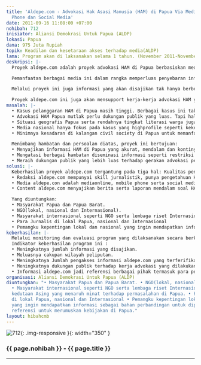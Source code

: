```yaml
---
title: 'Aldepe.com - Advokasi Hak Asasi Manusia (HAM) di Papua Via Media Online, Mobile
  Phone dan Social Media'
date: 2011-09-16 11:08:00 +07:00
nohibah: 712
inisiator: Aliansi Demokrasi Untuk Papua (ALDP)
lokasi: Papua
dana: 975 Juta Rupiah
topik: Keadilan dan kesetaraan akses terhadap media(ALDP)
lama: Program akan di laksanakan selama 1 tahun. (November 2011-November 2012)
deskripsi: |-
  Proyek aldepe.com adalah proyek advokasi HAM di Papua berbasiskan media. HAM yang dimaksud bukan hanya hak sipil dan politik (sipol) saja, tapi juga juga hak ekonomi,sosial dan budaya (ecosob) seperti pengelolaan SDA (Sumber Daya Alam), pendidikan, ekonomi dan kesehatan. Sementara, media yang dimaksud adalah media online, mobile phone dan social media seperti twitter, facebook dan lain-lain. Proyek ini menyempurnakan media advokasi ALDP sebelumnya yaitu www.aldepe.com yang saat ini masih berbasiskan media online.

  Pemanfaatan berbagai media ini dalam rangka memperluas penyebaran informasi yang tujuan akhirnya memperluas dukungan publik terhadap proses advokasi HAM di Papua. Selain itu pemanfaatan berbagai media ini juga bisa jadi solusi atas berbagai hambatan proses diseminasi informasi di Papua seperti hambatan geografis serta pembatasan informasi di Papua yang selama ini masih dilakukan pemerintah.

  Melalui proyek ini juga informasi yang akan disajikan tak hanya berbentuk teks tapi juga images dan video. Selain untuk memperkuat pengaruh sebuah pesan, images dan video diharapkan juga bisa jadi solusi atas tingkat literasi warga Papua yang masih rendah serta persoalan belum akrabnya sebagian warga Papua dengan teknologi informasi.

  Proyek aldepe.com ini juga akan mensupport kerja-kerja advokasi HAM yang dilakukan ALDP serta NGO lainnya di Papua.
masalah: |-
  • Kasus pelanggaran HAM di Papua masih tinggi. Berbagai kasus ini tak pernah tuntas diselesaikan pemerintah. Padahal penyelesaian kasus HAM jadi salahsatu solusi menciptakan Papua Tanah Damai.
  • Advokasi HAM Papua mutlak perlu dukungan publik yang luas. Tapi hal ini sulit diraih, karena pemerintah melakukan restriksi informasi. Misalnya, media asing dilarang melakukan kerja jurnalistik. Halaman-halaman koran lokal dibeli pemerintah sehingga informasi dimonopoli.
  • Situasi geografis Papua serta rendahnya tingkat literasi warga juga jadi hambatan lain bagi proses diseminasi informasi.
  • Media nasional hanya fokus pada kasus yang highprofile seperti kekerasan aparat keamanan. Itu pun pemberitaannya kerap tak kontinyu. Sementara berita soal hak Ecosob seperti pengelolaan sumber daya alam, pendidikan, ekonomi dan kesehatan terabaikan karena dianggap tak punya news value yang tinggi.
  • Minimnya kesadaran di kalangan civil society di Papua untuk memanfaatkan media sebagai sarana advokasi. Dari sekitar 184 LSM di Papua hanya 15 lembaga yang memiliki website. Itupun kebanyakan informasinya tak update dan hanya copy paste dari media umum.

  Menimbang hambatan dan persoalan diatas, proyek ini bertujuan:
  • Menyajikan informasi HAM di Papua yang akurat, mendalam dan kontinyu sehingga bisa dimanfaatkan buat kepentingan advokasi.
  • Mengatasi berbagai hambatan diseminasi informasi seperti restriksi informasi, faktor geografis serta rendahnya tingkat literasi warga.
  • Meraih dukungan publik yang lebih luas terhadap gerakan advokasi pelanggaran HAM di Papua.
solusi: |-
  Keberhasilan proyek aldepe.com tergantung pada tiga hal: Kualitas pengelola, pilihan jenis media serta content media. Karenanya:
  • Redaksi aldepe.com mempunyai skill jurnalistik, punya pengetahuan HAM serta faham teknologi.
  • Media aldepe.con adalah mediaonline, mobile phone serta social media. Informasi yang disajikan berbentuk teks, images dan video. Format images serta videonya dipilih yang mudah diakses mobile phone. Hal-hal tadi bertujuan untuk mengatasi berbagai halangan yang telah disebut sebelumnya. Contohnya warga di daerah terpencil yang tak punya akses internet bisa tetap mendapatkan berita melalui mobile phone. Bagi warga yang tingkat literasinya rendah bisa tetap mendapatkan informasi berupa images dan video. Sebagian informasi di aldepe.com, baik di website maupun sosial media, juga akan diterjemahkan kedalam bahasa Inggris sehingga bisa menjangkau audince masyarakat internasional.
  • Content aldepe.com menyajikan berita serta laporan mendalam soal HAM bidang sipol dan ecosob. Selain itu, kerja advokasi HAM yang dilakukan civil society di Papua akan diinformasikan secara kontinyu. Updating informasi akan dilakukan secara berkala. Seluruh informasi berbentuk teks dan images diupdate setiap hari. Sementara video diupdate setiap minggu. Untuk menjaga kualitas content sebelum peliputan dan sesudah peliputan selalu diadakan diskusi untuk memastikan keakuratan informasi serta informasi yang disajikan punya prespektif HAM yang benar.

  Yang diuntungkan:
  • Masyarakat Papua dan Papua Barat.
  • NGO(lokal, nasional dan Internasional).
  • Masyarakat internasional seperti NGO serta lembaga riset Internasional dan pihak kedutaan Asing yang menaruh minat terhadap permasalahan di Papua.
  • Para Jurnalis di lokal Papua, nasional dan Internasional
  • Pemangku kepentingan lokal dan nasional yang ingin mendapatkan informasi sebagai bahan perbandingan untuk dipergunakan sebagai referensi untuk merumuskan kebijakan di Papua.
keberhasilan: |-
  Melalui monitoring dan evaluasi program yang dilaksanakan secara berkala dengan melibatkan internal staf dan stakeholder lainnya dalam hal ini jaringan/mitra kerja ALDP. Untuk proses monitoring akan dilaksanakan setiap awal bulan melalui rapat dengan tujuan adanya perbaikan dan pengayaan terutama mengenai prioritas dan isi berita, cara pemberitaan dan tampilannya. Untuk evaluasi akan dilaksanakan setiap 3 bulan sekali untuk membahas content, tampilan dan kinerja staf, output program dan dampak program serta rencana keberlanjutan.
  Indikator keberhasilan program ini :
  • Meningkatnya jumlah informasi yang disajikan.
  • Meluasnya cakupan wilayah peliputan.
  • Meningkatnya Jumlah pengakses informasi aldepe.com yang terferifikasi melalui alexa.com.
  • Meningkatnya dukungan publik terhadap kerja advokasi yang dilakukan ALDP dan NGO lainnya.
  • Informasi aldepe.com jadi referensi berbagai pihak termasuk para pemangku kepentingan lokal dan nasional dalam merumuskan kebijakan.
organisasi: Aliansi Demokrasi Untuk Papua (ALDP)
diuntungkan: "• Masyarakat Papua dan Papua Barat. • NGO(lokal, nasional dan Internasional).
  • Masyarakat internasional seperti NGO serta lembaga riset Internasional dan pihak
  kedutaan Asing yang menaruh minat terhadap permasalahan di Papua. • Para Jurnalis
  di lokal Papua, nasional dan Internasional • Pemangku kepentingan lokal dan nasional
  yang ingin mendapatkan informasi sebagai bahan perbandingan untuk dipergunakan sebagai
  referensi untuk merumuskan kebijakan di Papua."
layout: hibahcmb
---
```


![712](/static/img/hibahcmb/712.png){: .img-responsive }{: width="350" }

### {{ page.nohibah }} - {{ page.title }}

---
